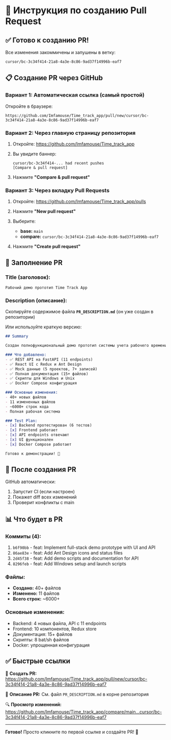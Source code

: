# 🔀 Инструкция по созданию Pull Request

## ✅ Готово к созданию PR!

Все изменения закоммичены и запушены в ветку:
```
cursor/bc-3c34f414-21a8-4a3e-8c86-9ad37f14996b-eaf7
```

## 📋 Создание PR через GitHub

### Вариант 1: Автоматическая ссылка (самый простой)

Откройте в браузере:
```
https://github.com/Imfamouse/Time_track_app/pull/new/cursor/bc-3c34f414-21a8-4a3e-8c86-9ad37f14996b-eaf7
```

### Вариант 2: Через главную страницу репозитория

1. Откройте: https://github.com/Imfamouse/Time_track_app

2. Вы увидите баннер:
   ```
   cursor/bc-3c34f414-... had recent pushes
   [Compare & pull request]
   ```

3. Нажмите **"Compare & pull request"**

### Вариант 3: Через вкладку Pull Requests

1. Откройте: https://github.com/Imfamouse/Time_track_app/pulls

2. Нажмите **"New pull request"**

3. Выберите:
   - **base:** `main`
   - **compare:** `cursor/bc-3c34f414-21a8-4a3e-8c86-9ad37f14996b-eaf7`

4. Нажмите **"Create pull request"**

## 📝 Заполнение PR

### Title (заголовок):
```
Рабочий демо прототип Time Track App
```

### Description (описание):

Скопируйте содержимое файла **`PR_DESCRIPTION.md`** (он уже создан в репозитории)

Или используйте краткую версию:

```markdown
## Summary

Создан полнофункциональный демо прототип системы учета рабочего времени.

### Что добавлено:
- ✅ REST API на FastAPI (11 endpoints)
- ✅ React UI с Redux и Ant Design
- ✅ Mock данные (5 проектов, 7+ записей)
- ✅ Полная документация (15+ файлов)
- ✅ Скрипты для Windows и Unix
- ✅ Docker Compose конфигурация

### Основные изменения:
- 40+ новых файлов
- 11 измененных файлов
- ~6000+ строк кода
- Полная рабочая система

### Test Plan:
- [x] Backend протестирован (6 тестов)
- [x] Frontend работает
- [x] API endpoints отвечают
- [x] UI функционален
- [x] Docker Compose работает

Готово к демонстрации! 🚀
```

## 🎯 После создания PR

GitHub автоматически:
1. Запустит CI (если настроен)
2. Покажет diff всех изменений
3. Проверит конфликты с main

## 📊 Что будет в PR

### Коммиты (4):
1. `b6f90bb` - feat: Implement full-stack demo prototype with UI and API
2. `86ae83e` - feat: Add Ant Design icons and status files
3. `2d45f38` - feat: Add demo scripts and documentation for API
4. `8296feb` - feat: Add Windows setup and launch scripts

### Файлы:
- **Создано:** 40+ файлов
- **Изменено:** 11 файлов
- **Всего строк:** ~6000+

### Основные изменения:
- Backend: 4 новых файла, API с 11 endpoints
- Frontend: 10 компонентов, Redux store
- Документация: 15+ файлов
- Скрипты: 8 bat/sh файлов
- Docker: упрощенная конфигурация

## ✅ Быстрые ссылки

🔗 **Создать PR:**
https://github.com/Imfamouse/Time_track_app/pull/new/cursor/bc-3c34f414-21a8-4a3e-8c86-9ad37f14996b-eaf7

📖 **Описание PR:**
См. файл `PR_DESCRIPTION.md` в корне репозитория

🔍 **Просмотр изменений:**
https://github.com/Imfamouse/Time_track_app/compare/main...cursor/bc-3c34f414-21a8-4a3e-8c86-9ad37f14996b-eaf7

---

**Готово!** Просто кликните по первой ссылке и создайте PR! 🚀
